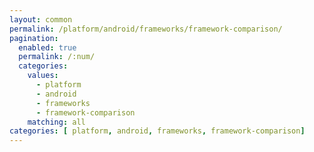 ```yaml
---
layout: common
permalink: /platform/android/frameworks/framework-comparison/
pagination: 
  enabled: true
  permalink: /:num/
  categories:
    values:
      - platform
      - android
      - frameworks
      - framework-comparison
    matching: all
categories: [ platform, android, frameworks, framework-comparison]
---
```


